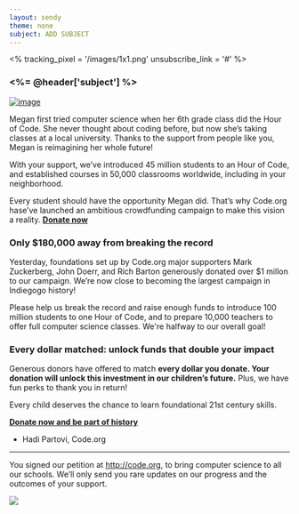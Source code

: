 ```yaml
---
layout: sendy
theme: none
subject: ADD SUBJECT
---
```


<%
  tracking_pixel = '/images/1x1.png'
  unsubscribe_link = '#'
%>

### <%= @header['subject'] %>

[![image](/images/fit-400/megan.png)](http://igg.me/at/hourofcode/x/9005878)

Megan first tried computer science when her 6th grade class did the Hour of Code. She never thought about coding before, but now she’s taking classes at a local university. Thanks to the support from people like you, Megan is reimagining her whole future! 

With your support, we’ve introduced 45 million students to an Hour of Code, and established courses in 50,000 classrooms worldwide, including in your neighborhood.

Every student should have the opportunity Megan did. That’s why Code.org hase’ve launched an ambitious crowdfunding campaign to make this vision a reality. **[Donate now](http://igg.me/at/hourofcode/x/9005878)**

### Only $180,000 away from breaking the record
Yesterday, foundations set up by Code.org major supporters Mark Zuckerberg, John Doerr, and Rich Barton generously donated over $1 millon to our campaign. We’re now close to becoming the largest campaign in Indiegogo history!

Please help us break the record and raise enough funds to introduce 100 million students to one Hour of Code, and to prepare 10,000 teachers to offer full computer science classes. We're halfway to our overall goal!

### Every dollar matched: unlock funds that double your impact
Generous donors have offered to match **every dollar you donate. Your donation will unlock this investment in our children’s future.** Plus, we have fun perks to thank you in return!

Every child deserves the chance to learn foundational 21st century skills. 

**[Donate now and be part of history](http://igg.me/at/hourofcode/x/9005878)**

- Hadi Partovi, Code.org


<hr>

You signed our petition at http://code.org, to bring computer science to all our schools. We’ll only send you rare updates on our progress and the outcomes of your support.

![](<%= tracking_pixel %>)